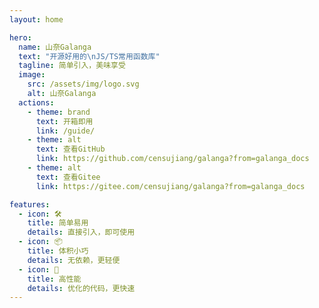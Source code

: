 ```yaml
---
layout: home

hero:
  name: 山奈Galanga
  text: "开源好用的\nJS/TS常用函数库"
  tagline: 简单引入，美味享受
  image:
    src: /assets/img/logo.svg
    alt: 山奈Galanga
  actions:
    - theme: brand
      text: 开箱即用
      link: /guide/
    - theme: alt
      text: 查看GitHub
      link: https://github.com/censujiang/galanga?from=galanga_docs
    - theme: alt
      text: 查看Gitee
      link: https://gitee.com/censujiang/galanga?from=galanga_docs

features:
  - icon: 🛠️
    title: 简单易用
    details: 直接引入，即可使用
  - icon: 📦
    title: 体积小巧
    details: 无依赖，更轻便
  - icon: 🚀
    title: 高性能
    details: 优化的代码，更快速
---
```

